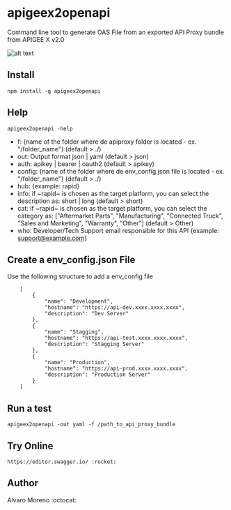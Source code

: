 # apigeex2openapi
Command line tool to generate OAS File from an exported API Proxy bundle from APIGEE X v2.0

![alt text](https://upload.wikimedia.org/wikipedia/commons/thumb/a/aa/Apigee_logo.svg/500px-Apigee_logo.svg.png)

## Install
    npm install -g apigeex2openapi

## Help
    apigeex2openapi -help
- f: {name of the folder where de apiproxy folder is located - ex. "/folder_name"} (default > ./)
- out: Output format json | yaml (default > json)
- auth: apikey | bearer | oauth2 (default > apikey)
- config: {name of the folder where de env_config.json file is located - ex. "/folder_name"} (default > ./)
- hub: {example: rapid}
- info: if ~rapid~ is chosen as the target platform, you can select the description as: short | long (default > short)
- cat: if ~rapid~ is chosen as the target platform, you can select the category as: ["Aftermarket Parts", "Manufacturing", "Connected Truck", "Sales and Marketing", "Warranty", "Other"] (default > Other)
- who: Developer/Tech Support email responsible for this API {example: support@example.com}
    
## Create a env_config.json File
Use the following structure to add a env_config file <br>
```
    [
        {
            "name": "Development",
            "hostname": "https://api-dev.xxxx.xxxx.xxxx",
            "description": "Dev Server"
        },
        {
            "name": "Stagging",
            "hostname": "https://api-test.xxxx.xxxx.xxxx",
            "description": "Stagging Server"
        },
        {
            "name": "Production",
            "hostname": "https://api-prod.xxxx.xxxx.xxxx",
            "description": "Production Server"
        }
    ]
```

## Run a test
    apigeex2openapi -out yaml -f /path_to_api_proxy_bundle

## Try Online
    https://editor.swagger.io/ :rocket:


## Author
Alvaro Moreno :octocat:

